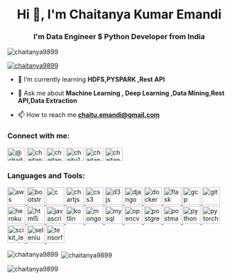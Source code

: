 <h1 align="center">Hi 👋, I'm Chaitanya Kumar Emandi</h1>
<h3 align="center">I'm Data Engineer $ Python Developer from India</h3>

<p align="left"> <img src="https://komarev.com/ghpvc/?username=chaitanya9899&label=Profile%20views&color=0e75b6&style=flat" alt="chaitanya9899" /> </p>

<p align="left"> <a href="https://github.com/ryo-ma/github-profile-trophy"><img src="https://github-profile-trophy.vercel.app/?username=chaitanya9899" alt="chaitanya9899" /></a> </p>



- 🌱 I’m currently learning **HDFS,PYSPARK ,Rest API**

- 💬 Ask me about **Machine Learning , Deep Learning ,Data Mining,Rest API,Data Extraction**

- 📫 How to reach me **chaitu.emandi@gmail.com**

<h3 align="left">Connect with me:</h3>
<p align="left">
<a href="https://twitter.com/@chaituemandi" target="blank"><img align="center" src="https://cdn.jsdelivr.net/npm/simple-icons@3.0.1/icons/twitter.svg" alt="@chaituemandi" height="30" width="40" /></a>
<a href="https://linkedin.com/in/chaitanya kumar" target="blank"><img align="center" src="https://cdn.jsdelivr.net/npm/simple-icons@3.0.1/icons/linkedin.svg" alt="chaitanya kumar" height="30" width="40" /></a>
<a href="https://stackoverflow.com/users/chaitanya-kumar-emandi" target="blank"><img align="center" src="https://cdn.jsdelivr.net/npm/simple-icons@3.0.1/icons/stackoverflow.svg" alt="chaitanya-kumar-emandi" height="30" width="40" /></a>
<a href="https://kaggle.com/chaitu143" target="blank"><img align="center" src="https://cdn.jsdelivr.net/npm/simple-icons@3.0.1/icons/kaggle.svg" alt="chaitu143" height="30" width="40" /></a>
<a href="https://fb.com/chaitanya emandi" target="blank"><img align="center" src="https://cdn.jsdelivr.net/npm/simple-icons@3.0.1/icons/facebook.svg" alt="chaitanya emandi" height="30" width="40" /></a>
<a href="https://instagram.com/chaitanyaemandi" target="blank"><img align="center" src="https://cdn.jsdelivr.net/npm/simple-icons@3.0.1/icons/instagram.svg" alt="chaitanyaemandi" height="30" width="40" /></a>
</p>

<h3 align="left">Languages and Tools:</h3>
<p align="left"> <a href="https://aws.amazon.com" target="_blank"> <img src="https://devicons.github.io/devicon/devicon.git/icons/amazonwebservices/amazonwebservices-original-wordmark.svg" alt="aws" width="40" height="40"/> </a> <a href="https://getbootstrap.com" target="_blank"> <img src="https://devicons.github.io/devicon/devicon.git/icons/bootstrap/bootstrap-plain.svg" alt="bootstrap" width="40" height="40"/> </a> <a href="https://www.cprogramming.com/" target="_blank"> <img src="https://devicons.github.io/devicon/devicon.git/icons/c/c-original.svg" alt="c" width="40" height="40"/> </a> <a href="https://www.chartjs.org" target="_blank"> <img src="https://www.chartjs.org/media/logo-title.svg" alt="chartjs" width="40" height="40"/> </a> <a href="https://www.w3schools.com/css/" target="_blank"> <img src="https://devicons.github.io/devicon/devicon.git/icons/css3/css3-original-wordmark.svg" alt="css3" width="40" height="40"/> </a> <a href="https://d3js.org/" target="_blank"> <img src="https://devicons.github.io/devicon/devicon.git/icons/d3js/d3js-original.svg" alt="d3js" width="40" height="40"/> </a> <a href="https://www.djangoproject.com/" target="_blank"> <img src="https://devicons.github.io/devicon/devicon.git/icons/django/django-original.svg" alt="django" width="40" height="40"/> </a> <a href="https://www.docker.com/" target="_blank"> <img src="https://devicons.github.io/devicon/devicon.git/icons/docker/docker-original-wordmark.svg" alt="docker" width="40" height="40"/> </a> <a href="https://flask.palletsprojects.com/" target="_blank"> <img src="https://www.vectorlogo.zone/logos/pocoo_flask/pocoo_flask-icon.svg" alt="flask" width="40" height="40"/> </a> <a href="https://cloud.google.com" target="_blank"> <img src="https://www.vectorlogo.zone/logos/google_cloud/google_cloud-icon.svg" alt="gcp" width="40" height="40"/> </a> <a href="https://git-scm.com/" target="_blank"> <img src="https://www.vectorlogo.zone/logos/git-scm/git-scm-icon.svg" alt="git" width="40" height="40"/> </a> <a href="https://heroku.com" target="_blank"> <img src="https://www.vectorlogo.zone/logos/heroku/heroku-icon.svg" alt="heroku" width="40" height="40"/> </a> <a href="https://www.w3.org/html/" target="_blank"> <img src="https://devicons.github.io/devicon/devicon.git/icons/html5/html5-original-wordmark.svg" alt="html5" width="40" height="40"/> </a> <a href="https://developer.mozilla.org/en-US/docs/Web/JavaScript" target="_blank"> <img src="https://devicons.github.io/devicon/devicon.git/icons/javascript/javascript-original.svg" alt="javascript" width="40" height="40"/> </a> <a href="https://kotlinlang.org" target="_blank"> <img src="https://www.vectorlogo.zone/logos/kotlinlang/kotlinlang-icon.svg" alt="kotlin" width="40" height="40"/> </a> <a href="https://www.mongodb.com/" target="_blank"> <img src="https://devicons.github.io/devicon/devicon.git/icons/mongodb/mongodb-original-wordmark.svg" alt="mongodb" width="40" height="40"/> </a> <a href="https://www.mysql.com/" target="_blank"> <img src="https://devicons.github.io/devicon/devicon.git/icons/mysql/mysql-original-wordmark.svg" alt="mysql" width="40" height="40"/> </a> <a href="https://opencv.org/" target="_blank"> <img src="https://www.vectorlogo.zone/logos/opencv/opencv-icon.svg" alt="opencv" width="40" height="40"/> </a> <a href="https://www.postgresql.org" target="_blank"> <img src="https://devicons.github.io/devicon/devicon.git/icons/postgresql/postgresql-original-wordmark.svg" alt="postgresql" width="40" height="40"/> </a> <a href="https://postman.com" target="_blank"> <img src="https://www.vectorlogo.zone/logos/getpostman/getpostman-icon.svg" alt="postman" width="40" height="40"/> </a> <a href="https://www.python.org" target="_blank"> <img src="https://www.vectorlogo.zone/util/preview.html?image=/logos/python/python-icon.svg" alt="python" width="40" height="40"/> </a> <a href="https://pytorch.org/" target="_blank"> <img src="https://www.vectorlogo.zone/logos/pytorch/pytorch-icon.svg" alt="pytorch" width="40" height="40"/> </a> <a href="https://scikit-learn.org/" target="_blank"> <img src="https://upload.wikimedia.org/wikipedia/commons/0/05/Scikit_learn_logo_small.svg" alt="scikit_learn" width="40" height="40"/> </a> <a href="https://www.selenium.dev" target="_blank"> <img src="https://raw.githubusercontent.com/detain/svg-logos/780f25886640cef088af994181646db2f6b1a3f8/svg/selenium-logo.svg" alt="selenium" width="40" height="40"/> </a> <a href="https://www.tensorflow.org" target="_blank"> <img src="https://www.vectorlogo.zone/logos/tensorflow/tensorflow-icon.svg" alt="tensorflow" width="40" height="40"/> </a> </p>

<p><img align="left" src="https://github-readme-stats.vercel.app/api/top-langs?username=chaitanya9899&show_icons=true&locale=en&layout=compact" alt="chaitanya9899" /></p>

<p>&nbsp;<img align="center" src="https://github-readme-stats.vercel.app/api?username=chaitanya9899&show_icons=true&locale=en" alt="chaitanya9899" /></p>

<p><img align="center" src="https://github-readme-streak-stats.herokuapp.com/?user=chaitanya9899&" alt="chaitanya9899" /></p>
